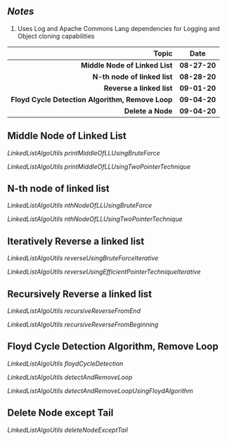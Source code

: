 _**Notes**_
------------
1. Uses Log and Apache Commons Lang dependencies for Logging and Object cloning capabilities

Topic | Date |
---:|---| 
**Middle Node of Linked List** | **08-27-20** | 
**N-th node of linked list** | **08-28-20** |
**Reverse a linked list** | **09-01-20** |
**Floyd Cycle Detection Algorithm, Remove Loop** | **09-04-20** |
**Delete a Node** | **09-04-20** |

Middle Node of Linked List
---------------------

_LinkedListAlgoUtils printMiddleOfLLUsingBruteForce_

_LinkedListAlgoUtils printMiddleOfLLUsingTwoPointerTechnique_

N-th node of linked list
-------------------------

_LinkedListAlgoUtils nthNodeOfLLUsingBruteForce_ 

_LinkedListAlgoUtils nthNodeOfLLUsingTwoPointerTechnique_


Iteratively Reverse a linked list
---------------------------------

_LinkedListAlgoUtils reverseUsingBruteForceIterative_ 

_LinkedListAlgoUtils reverseUsingEfficientPointerTechniqueIterative_

Recursively Reverse a linked list
--------------------------------- 

_LinkedListAlgoUtils recursiveReverseFromEnd_

_LinkedListAlgoUtils recursiveReverseFromBeginning_

Floyd Cycle Detection Algorithm, Remove Loop
---------------------------------------------

_LinkedListAlgoUtils floydCycleDetection_

_LinkedListAlgoUtils detectAndRemoveLoop_

_LinkedListAlgoUtils detectAndRemoveLoopUsingFloydAlgorithm_

Delete Node except Tail
------------------------

_LinkedListAlgoUtils deleteNodeExceptTail_